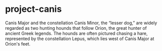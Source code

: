 # project-canis
Canis Major and the constellation Canis Minor, the “lesser dog,” are widely regarded as two hunting hounds that follow Orion, the great hunter of ancient Greek legends. The hounds are often pictured chasing a hare, represented by the constellation Lepus, which lies west of Canis Major at Orion's feet.

